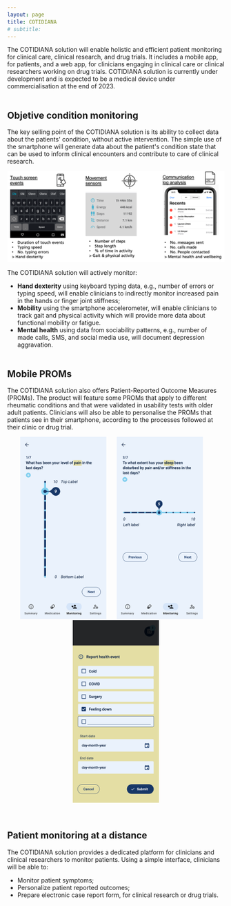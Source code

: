 ```yaml
---
layout: page
title: COTIDIANA
# subtitle: 
---
```


The COTIDIANA solution will enable holistic and efficient patient monitoring for clinical care, clinical research, and drug trials. It includes a mobile app, for patients, and a web app, for clinicians engaging in clinical care or clinical researchers working on drug trials. COTIDIANA solution is currently under development and is expected to be a medical device under commercialisation at the end of 2023.<br/><br/>


## Objetive condition monitoring

The key selling point of the COTIDIANA solution is its ability to collect data about the patients' condition, without active intervention. The simple use of the smartphone will generate data about the patient's condition state that can be used to inform clinical encounters and contribute to care of clinical research.

![Passive sensing algorithms](assets/img/passivesensing.png)

The COTIDIANA solution will actively monitor:
* **Hand dexterity** using keyboard typing data, e.g., number of errors or typing speed, will enable clinicians to indirectly monitor increased pain in the hands or finger joint stiffness;
* **Mobility** using the smartphone accelerometer, will enable clinicians to track gait and physical activity which will provide more data about functional mobility or fatigue.
* **Mental health** using data from sociability patterns, e.g., number of made calls, SMS, and social media use, will document depression aggravation. <br/><br/>


## Mobile PROMs

The COTIDIANA solution also offers Patient-Reported Outcome Measures (PROMs). The product will feature some PROMs that apply to different rheumatic conditions and that were validated in usability tests with older adult patients. Clinicians will also be able to personalise the PROMs that patients see in their smartphone, according to the processes followed at their clinic or drug trial. <br/>

<p align="center">
	<img src="assets/img/painPROM.png" alt="Pain PROM" width="200"/> &nbsp;&nbsp;&nbsp;&nbsp;
	<img src="assets/img/sleepPROM.png" alt="Sleep PROM" width="200"/> &nbsp;&nbsp;&nbsp;&nbsp;
	<img src="assets/img/reporthealthevent.png" alt="Report health event" width="200"/>
</p>
<br/>

## Patient monitoring at a distance

The COTIDIANA solution provides a dedicated platform for clinicians and clinical researchers to monitor patients. Using a simple interface, clinicians will be able to:
* Monitor patient symptoms;
* Personalize patient reported outcomes;
* Prepare electronic case report form, for clinical research or drug trials.